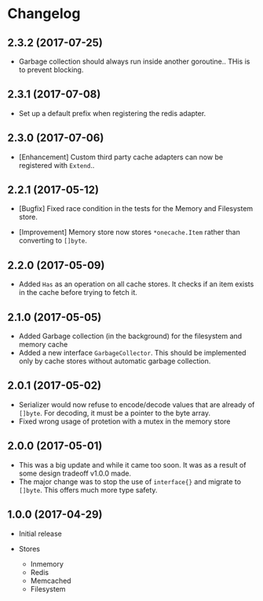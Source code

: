 # Changelog

## 2.3.2 (2017-07-25)

- Garbage collection should always run inside another goroutine.. THis is to prevent blocking.

## 2.3.1 (2017-07-08)

- Set up a default prefix when registering the redis adapter.

## 2.3.0 (2017-07-06)

- [Enhancement] Custom third party cache adapters can now be registered with `Extend`..

## 2.2.1 (2017-05-12)

- [Bugfix] Fixed race condition in the tests for the Memory and Filesystem store.

- [Improvement] Memory store now stores `*onecache.Item` rather than converting to `[]byte`.


## 2.2.0 (2017-05-09)

- Added `Has` as an operation on all cache stores. It checks if an item exists in the cache before trying to fetch it.

## 2.1.0 (2017-05-05)

- Added Garbage collection (in the background) for the filesystem and memory cache
- Added a new interface `GarbageCollector`. This should be implemented only by cache stores without automatic garbage collection.

## 2.0.1 (2017-05-02)

- Serializer would now refuse to encode/decode values that are already of `[]byte`. For decoding, it must be a pointer to the byte array.
- Fixed wrong usage of protetion with a mutex in the memory store

## 2.0.0 (2017-05-01)

- This was a big update and while it came too soon. It was as a result of some design tradeoff v1.0.0 made.
- The major change was to stop the use of `interface{}` and migrate to `[]byte`. This offers much more type safety.

## 1.0.0 (2017-04-29)

- Initial release
- Stores

  - Inmemory
  - Redis
  - Memcached
  - Filesystem
